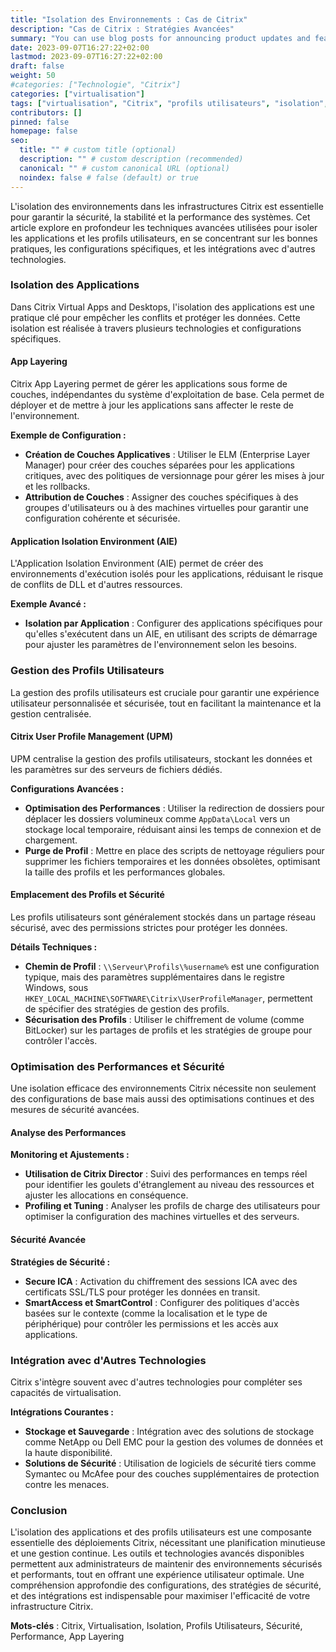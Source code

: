 ```yaml
---
title: "Isolation des Environnements : Cas de Citrix"
description: "Cas de Citrix : Stratégies Avancées"
summary: "You can use blog posts for announcing product updates and features."
date: 2023-09-07T16:27:22+02:00
lastmod: 2023-09-07T16:27:22+02:00
draft: false
weight: 50
#categories: ["Technologie", "Citrix"]
categories: ["virtualisation"]
tags: ["virtualisation", "Citrix", "profils utilisateurs", "isolation", "sécurité", "performance"]
contributors: []
pinned: false
homepage: false
seo:
  title: "" # custom title (optional)
  description: "" # custom description (recommended)
  canonical: "" # custom canonical URL (optional)
  noindex: false # false (default) or true
---
```


L'isolation des environnements dans les infrastructures Citrix est essentielle pour garantir la sécurité, la stabilité et la performance des systèmes. Cet article explore en profondeur les techniques avancées utilisées pour isoler les applications et les profils utilisateurs, en se concentrant sur les bonnes pratiques, les configurations spécifiques, et les intégrations avec d'autres technologies.

### Isolation des Applications

Dans Citrix Virtual Apps and Desktops, l'isolation des applications est une pratique clé pour empêcher les conflits et protéger les données. Cette isolation est réalisée à travers plusieurs technologies et configurations spécifiques.

#### App Layering

Citrix App Layering permet de gérer les applications sous forme de couches, indépendantes du système d'exploitation de base. Cela permet de déployer et de mettre à jour les applications sans affecter le reste de l'environnement.

**Exemple de Configuration :**
- **Création de Couches Applicatives** : Utiliser le ELM (Enterprise Layer Manager) pour créer des couches séparées pour les applications critiques, avec des politiques de versionnage pour gérer les mises à jour et les rollbacks.
- **Attribution de Couches** : Assigner des couches spécifiques à des groupes d'utilisateurs ou à des machines virtuelles pour garantir une configuration cohérente et sécurisée.

#### Application Isolation Environment (AIE)

L'Application Isolation Environment (AIE) permet de créer des environnements d'exécution isolés pour les applications, réduisant le risque de conflits de DLL et d'autres ressources.

**Exemple Avancé :**
- **Isolation par Application** : Configurer des applications spécifiques pour qu'elles s'exécutent dans un AIE, en utilisant des scripts de démarrage pour ajuster les paramètres de l'environnement selon les besoins.

### Gestion des Profils Utilisateurs

La gestion des profils utilisateurs est cruciale pour garantir une expérience utilisateur personnalisée et sécurisée, tout en facilitant la maintenance et la gestion centralisée.

#### Citrix User Profile Management (UPM)

UPM centralise la gestion des profils utilisateurs, stockant les données et les paramètres sur des serveurs de fichiers dédiés.

**Configurations Avancées :**
- **Optimisation des Performances** : Utiliser la redirection de dossiers pour déplacer les dossiers volumineux comme `AppData\Local` vers un stockage local temporaire, réduisant ainsi les temps de connexion et de chargement.
- **Purge de Profil** : Mettre en place des scripts de nettoyage réguliers pour supprimer les fichiers temporaires et les données obsolètes, optimisant la taille des profils et les performances globales.

#### Emplacement des Profils et Sécurité

Les profils utilisateurs sont généralement stockés dans un partage réseau sécurisé, avec des permissions strictes pour protéger les données.

**Détails Techniques :**
- **Chemin de Profil** : `\\Serveur\Profils\%username%` est une configuration typique, mais des paramètres supplémentaires dans le registre Windows, sous `HKEY_LOCAL_MACHINE\SOFTWARE\Citrix\UserProfileManager`, permettent de spécifier des stratégies de gestion des profils.
- **Sécurisation des Profils** : Utiliser le chiffrement de volume (comme BitLocker) sur les partages de profils et les stratégies de groupe pour contrôler l'accès.

### Optimisation des Performances et Sécurité

Une isolation efficace des environnements Citrix nécessite non seulement des configurations de base mais aussi des optimisations continues et des mesures de sécurité avancées.

#### Analyse des Performances

**Monitoring et Ajustements :**
- **Utilisation de Citrix Director** : Suivi des performances en temps réel pour identifier les goulets d'étranglement au niveau des ressources et ajuster les allocations en conséquence.
- **Profiling et Tuning** : Analyser les profils de charge des utilisateurs pour optimiser la configuration des machines virtuelles et des serveurs.

#### Sécurité Avancée

**Stratégies de Sécurité :**
- **Secure ICA** : Activation du chiffrement des sessions ICA avec des certificats SSL/TLS pour protéger les données en transit.
- **SmartAccess et SmartControl** : Configurer des politiques d'accès basées sur le contexte (comme la localisation et le type de périphérique) pour contrôler les permissions et les accès aux applications.

### Intégration avec d'Autres Technologies

Citrix s'intègre souvent avec d'autres technologies pour compléter ses capacités de virtualisation.

**Intégrations Courantes :**
- **Stockage et Sauvegarde** : Intégration avec des solutions de stockage comme NetApp ou Dell EMC pour la gestion des volumes de données et la haute disponibilité.
- **Solutions de Sécurité** : Utilisation de logiciels de sécurité tiers comme Symantec ou McAfee pour des couches supplémentaires de protection contre les menaces.

### Conclusion

L'isolation des applications et des profils utilisateurs est une composante essentielle des déploiements Citrix, nécessitant une planification minutieuse et une gestion continue. Les outils et technologies avancés disponibles permettent aux administrateurs de maintenir des environnements sécurisés et performants, tout en offrant une expérience utilisateur optimale. Une compréhension approfondie des configurations, des stratégies de sécurité, et des intégrations est indispensable pour maximiser l'efficacité de votre infrastructure Citrix.

**Mots-clés** : Citrix, Virtualisation, Isolation, Profils Utilisateurs, Sécurité, Performance, App Layering
